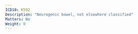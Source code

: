 ```yaml
---
ICD10: K592
Description: "Neurogenic bowel, not elsewhere classified"
Matters: No
Weight: 0
---
```


